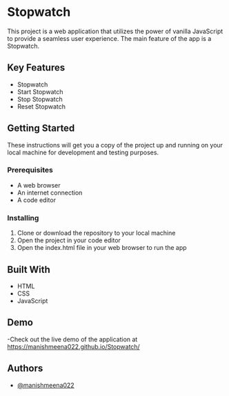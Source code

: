 # Stopwatch
This project is a web application that utilizes the power of vanilla JavaScript to provide a seamless user experience. The main feature of the app is a Stopwatch.

## Key Features
- Stopwatch
- Start Stopwatch
- Stop Stopwatch
- Reset Stopwatch

## Getting Started
These instructions will get you a copy of the project up and running on your local machine for development and testing purposes.

### Prerequisites
- A web browser
- An internet connection
- A code editor

### Installing
1. Clone or download the repository to your local machine
2. Open the project in your code editor
3. Open the index.html file in your web browser to run the app

## Built With
- HTML
- CSS
- JavaScript

## Demo
-Check out the live demo of the application at https://manishmeena022.github.io/Stopwatch/

## Authors
- [@manishmeena022](https://github.com/manishmeena022)

